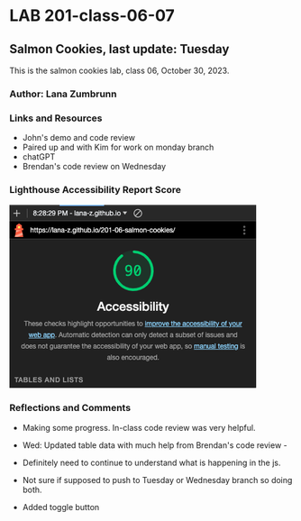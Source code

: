 # LAB 201-class-06-07

## Salmon Cookies, last update: Tuesday

This is the salmon cookies lab, class 06, October 30, 2023.

### Author: Lana Zumbrunn

### Links and Resources

* John's demo and code review
* Paired up and with Kim for work on monday branch
* chatGPT
* Brendan's code review on Wednesday

### Lighthouse Accessibility Report Score

![Lighthouse score of 90](lighthouse-salmon.png)


### Reflections and Comments
* Making some progress. In-class code review was very helpful.

* Wed: Updated table data with much help from Brendan's code review -
* Definitely need to continue to understand what is happening in the js.
* Not sure if supposed to push to Tuesday or Wednesday branch so doing both.

* Added toggle button